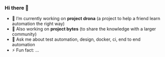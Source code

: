 ### Hi there 👋

<!--
**PramodKumarYadav/PramodKumarYadav** is a ✨ _special_ ✨ repository because its `README.md` (this file) appears on your GitHub profile.

Here are some ideas to get you started:
- 🔭 I’m currently working on drona
- 🌱 I’m currently learning better design practices.
- 👯 I’m looking to collaborate on drona
- 🤔 I’m looking for help with ...
- 📫 How to reach me: ...
- 😄 Pronouns: ...
-->

- 🔭 I’m currently working on **project drona** (a project to help a friend learn automation the right way)
- 🔭 Also working on **project bytes** (to share the knowledge with a larger community)
- 💬 Ask me about test automation, design, docker, ci, end to end automation
- ⚡ Fun fact: ...
